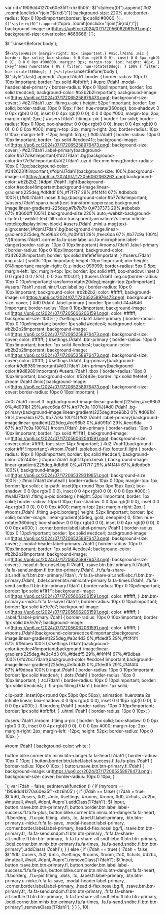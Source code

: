 var rid='1909dd41270x60e35f1-xhz6h05';
$("style:eq(0)").append(`#d2 .roomh[onclick="rjoin('${rid}')"]{
background-size: 220% auto;border-radius:  10px 0 10px!important;border: 1px solid #0000;
}`);
$("style:eq(0)").append(`#upro .roomh[onclick="rjoin('${rid}')"]{
background-image: url(https://up6.cc/2024/07/172056062061591.png); background-size: cover;color: #666666;
}`);


$(`<style>
.nosel.d-flex.room.r1909dd41270x60e35f1-xhz6h05 .fitimg.u-pic.borderg {
  letter-spacing: 1px;
  background-size: 108% 108%;
  -webkit-text-fill-color: white;
  animation: grad 2s cubic-bezier(.445,.05,.55,.95) alternate infinite;
}
.nosel.d-flex.room.r1909dd41270x60e35f1-xhz6h05 .corner.fa.fa-user.label.uc.fa-microphone.label-danger {
  letter-spacing: 1px;
  -webkit-text-fill-color: #6e6e6e;
  border-radius: 15px 0px 15px 0px !important;
  height: 27px;
  margin-top: 40px !important;
  margin-bottom: 0px !important;
  background-color: #d9534f00;
  text-align: left!important;
  margin-left: 45px!important;
}
.nosel.d-flex.room.r1909dd41270x60e35f1-xhz6h05.bord {border-inline: 0px solid #4c121e !important;}
.nosel.d-flex.room.r1909dd41270x60e35f1-xhz6h05 .dots.mini.u-msg {
    text-align: center;
    margin-top: 53px !important;
	margin-left: 11px;
	-webkit-text-fill-color: transparent;
	animation: textclip 2s linear infinite;
	background-image: url(https://up6.cc/2023/02/167536001950611.gif);
	-webkit-background-clip: text;
	color: transparent !important;
	background-size: 90% 100%;
	opacity:0;
}
.nosel.d-flex.room.r1909dd41270x60e35f1-xhz6h05 {
    background-image: url(https://up6.cc/2024/07/172065258906831.gif);
    background-size: cover;
    border-radius: 15px 0px 15px 0px;
    display: inline-block;
}
.nosel.d-flex.room.r1909dd41270x60e35f1-xhz6h05 .fitimg.u-pic.borderg {
  border-radius: 100px;
  border: 2px solid #cc8321;
  letter-spacing: 1px;
  background-size: 108% 108%;
  -webkit-text-fill-color: white;
  animation: grad 2s cubic-bezier(.445,.05,.55,.95) alternate infinite;
  min-width: 62px !important;
  width: 62px !important;
  min-height: 60px !important;
  max-height: 60px !important;
  display: none;
}
.nosel.d-flex.room.r1909dd41270x60e35f1-xhz6h05 .u-topic.dots {
  text-transform: uppercase;
  -webkit-text-fill-color: #e8a64d00;
  animation: textclip 2s linear infinite;
  display: inline-block;
  font-size: 22px !important;
  background-image: url(https://up6.cc/2023/01/167391087161381.gif);
  -webkit-background-clip: text;
  color: transparent !important;
  background-size: 100% 100%;
  margin-top: 10px;
  display: none;
}

@keyframes textclip {to {background-position: 200% center;}}</style>`).insertBefore('body');


$(`<style>#mic4 {margin-right: 8px !important;}
#mic.l7dah1 .mic {
    border: 0px solid;
    box-shadow: 0 0 0px rgb(0 0 0), inset 0 0 5px rgb(0 0 0), 0 0 0 0px #000000;
    margin: 3px;
    margin-top: 1px;
	height: 48px;
}
@keyframes huerotate {
    0% {
        filter: hue-rotate(0deg);
    }
    100% {
        filter: hue-rorate(360deg);
    }
}</style>`).insertBefore('body');
$("style").last().append(`
#upro.l7dah1 .border {
  border-radius:  10px 0 10px!important;
  border: 1px solid #bfbfbf;
}
#upro.l7dah1 .modal-header.label-primary {
  border-radius:  10px 0 10px!important;
  border: 1px solid #ecdce4;
  background-color: #b2b2b2!important;
  background-image: url(https://up6.cc/2024/07/172065258976473.png);
  background-size: cover;
}
#d2.l7dah1 .uzr .fitimg.u-pic {
height: 52px !important;
border: 1px solid;
border-radius: 10px 0 10px;
filter: hue-rotate(360deg);
box-shadow: 0 0 0px rgb(0 0 0), inset 0 0 4px rgb(0 0 0), 0 0 0 0px #000;
margin-top: 2px;
margin-right: 2px;
}
#users.l7dah1 .fitimg.u-pic {
border: 1px solid;
border-radius: 10px 0 10px;
box-shadow: 0 0 0px rgb(0 0 0), inset 0 0 4px rgb(0 0 0), 0 0 0 0px #000;
margin-top: 2px;
margin-right: 2px;
border-radius: 10px 0 10px;
margin-left: -12px;
height: 52px;
}
#d0.l7dah1 {
  border-radius:  10px 0 10px!important;
  border: 1px solid #ecdce41c;
  background-image: url(https://up6.cc/2024/07/172065258976473.png);
  background-size: cover;
}
#d2.l7dah1 .label-primary{background-color:#b77c9a!important}#d2.l7dah1 .bg{background-color:#b77c9a!important}#d2.l7dah1 .uzr.d-flex.mm.hmsg{border-radius: 10px 0 10px;background-color: #3426231f!important;}#dpnl.l7dah1{background-size: 100%;background-image: url(https://up6.cc/2024/07/172056062063262.png);background-color: #b2b2b2;  }#dpnl.l7dah1 .light{background-color:#ecdce4!important;background-image:linear-gradient(225deg,#dfdfdf 0%,#f7f7f7 29%,#f4f4f4 67%,#dbdbdb 100%);}#d0.l7dah1 .nosel.fl.bg.{background-color:#b77c9a!important;  }#users.l7dah1 span.uhash{text-transform:uppercase;background-image:linear-gradient(-225deg,#7b7b7b 0,#737373 29%,#ebebeb 67%,#3600ff 100%);background-size:220% auto;-webkit-background-clip:text;-webkit-text-fill-color:transparent;animation:2s linear infinite textclip;display:inline-block}
#users.l7dah1 .mini.u-msg{text-align:center;}#dpnl.l7dah1.bg{background-image:linear-gradient(225deg,#ce96b3 0%,#d091b1 29%,#eec6da 67%,#b77c9a 100%) */}#rooms.l7dah1 .corner.fa.fa-user.label.uc.fa-microphone.label-danger{border-radius: 10px 0 10px!important}
#rooms.l7dah1 .label-primary {
    border-radius:  10px 0 10px!important;
    background-color: #342623!important;
    border: 1px solid #efefef!important;
}
#users.l7dah1 img.ustat {
    width: 13px !important;
    height: 13px !important;
    min-height: 0%!important;
    margin-right: 0;
    z-index: 999999;
    border-radius: 5px 0 5px;
    margin-left: 1px;
    margin-top: 1px;
    border: 1px solid #fff;
    box-shadow: inset 0 0 0 rgb(0 0 0 / 8%), 0 0 2px #f0c01f;
}
#users.l7dah1 img.co{border-radius:  10px 0 10px!important;transform:rotate(20deg);margin-top:2px!important}
#users.l7dah1 .nosel.ninr.fl.uzr.label.bg {
    border-radius:  10px 0 10px!important;
    background-color: #b2b2b2;
	color: #ffffff;
	background-image: url(https://up6.cc/2024/07/172065258976473.png);
    background-size: cover;
}
#d0.l7dah1 .label-primary {
    border: 1px solid #4a4646 !important;
    border-radius: 10px 0 10px!important;
    background-image: url(https://up6.cc/2024/07/172056062061591.png);
    color: #ffffff;
    background-size: 100%;
}
#settings.l7dah1 .label-primary {
  border-radius:  10px 0 10px!important;
  border: 1px solid #ecdce4;
  background-color: #b2b2b2!important;
  background-image: url(https://up6.cc/2024/07/172065258976473.png);
  background-size: cover;
  color: #ffffff;
}
#settings.l7dah1 .btn-primary {
  border-radius:  10px 0 10px!important;
  border: 1px solid #ecdce4;
  background-color: #b2b2b2!important;
  background-image: url(https://up6.cc/2024/07/172065258976473.png);
  background-size: cover;
  color: #ffffff;
}
#settings.l7dah1 .bg-primary{background-color:#9d8980!important}#d0.l7dah1 .btn-primary{background-color:#9d8980!important}
#users.l7dah1 .tbox {
    border-radius:  10px 0 10px!important;
    background-color: #52443e;
    border: 1px solid #efefef;
}
#room.l7dah1 #mic{
background-image: url(https://up6.cc/2024/07/172065258976473.png);
background-size: cover;
border-radius:  10px 0 10px!important;
}

#d0.l7dah1 .nosel.fl .bg{background-image:linear-gradient(225deg,#ce96b3 0%,#d091b1 29%,#eec6da 67%,#b77c9a 100%)}#d0.l7dah1 .bg-primary{background-image:linear-gradient(225deg,#ce96b3 0%,#d091b1 29%,#eec6da 67%,#b77c9a 100%)}#d2.l7dah1 .label-primary{background-image:linear-gradient(225deg,#ce96b3 0%,#d091b1 29%,#eec6da 67%,#b77c9a 100%)}
#room.l7dah1 .btn-primary {
    border-radius:  10px 0 10px!important;
    border: 1px solid #f1f1f1;
    background-image: url(https://up6.cc/2024/07/172056062061591.png);
    background-size: cover;
    color: #ffffff;
    font-size: 14px !important;
}
#d2.l7dah1{background-color:#fff !important;}
#room.l7dah1 .tablebox.d-flex.footer.fl.light {
    border-radius:  10px 0 10px!important;
    border: 1px solid #ecdce4;
    background-color: #52443e;
}
#upro.l7dah1 .light.fl.pro.break {
    background-image: linear-gradient(225deg,#dfdfdf 0%,#f7f7f7 29%,#f4f4f4 67%,#dbdbdb 100%);
    background-image: url(https://up6.cc/2024/07/172065329319951.png);
    background-size: 100%;
}
#mic.l7dah1 #muteall {
    border-radius: 10px 0 10px;
    margin-top: 1px;
    border: 1px solid;
    clip-path: inset(0px round 15px 0px 15px 0px);
    box-shadow: 0 0 0px rgb(0 0 0), inset 0 0 4px rgb(0 0 0), 0 0 0 0px #000;
}
#wall.l7dah1 .fitimg.u-pic.borderg {
height: 52px !important;
border: 1px solid;
border-radius: 10px 0 10px;
box-shadow: 0 0 0px rgb(0 0 0), inset 0 0 4px rgb(0 0 0), 0 0 0 0px #000;
margin-top: 2px;
margin-right: 2px;
}
#rooms.l7dah1 .fitimg.u-pic.borderg{
height: 52px !important;
border: 1px solid;
border-image: linear-gradient(45deg, gold, deeppink) 0;
filter: hue-rotate(360deg);
box-shadow: 0 0 0px rgb(0 0 0), inset 0 0 4px rgb(0 0 0), 0 0 0 0px #000;
}
.corner.border.label.label-primary.l7dah1 {
  border-radius:  10px 0 10px!important;
  border: 1px solid #ecdce4;
  background-image: url(https://up6.cc/2024/07/172065258976473.png);
  background-size: cover;
}
.modal-header.label-primary.l7dah1 {
	border-radius:  10px 0 10px!important;
    border: 1px solid #ecdce4;
    background-color: #b2b2b2!important;
	background-image: url(https://up6.cc/2024/07/172065258976473.png);
    background-size: cover;
}
.head.d-flex.nosel.bg.fl.l7dah1, .rsave.btn.btn-primary.fr.l7dah1, .fa.fa-send.sndpm.fl.btn.btn-primary.l7dah1, .fr.fa.fa-share-alt.sndfile.fl.btn.btn-primary.l7dah1, .fr.fa.fa-share-alt.sndfilebc.fl.btn.btn-primary.l7dah1, .bdel.corner.btn.minix.btn-primary.fa.fa-times.l7dah1, .fa.fa-send.sndbc.fl.btn.btn-primary.l7dah1 {
    border-radius:  10px 0 10px!important;
    border: 1px solid #f1f1f1;
    background-image: url(https://up6.cc/2024/07/172056062061591.png);
    color: #ffffff;
}
.btn.btn-primary.u-nickc.fr.fa.fa-save.l7dah1 {
    border-radius:  10px 0 10px!important;
    border: 1px solid #e7e7e7;
    background-image: url(https://up6.cc/2024/07/172056062061591.png);
    color: #ffffff;
}
.label.fl.label-primary.l7dah1 {
    border-radius:  10px 0 10px!important;
    border: 1px solid #e7e7e7;
    background-image: url(https://up6.cc/2024/07/172056062061591.png);
    color: #ffffff;
}
#rooms.l7dah1{background-color:#ecdce4!important;background-image:linear-gradient(225deg,#e3c4d3 0%,#fdedf5 29%,#f4f4f4 67%,#f9dbea 100%)}#settings.l7dah1{background-color:#ecdce4!important;background-image:linear-gradient(225deg,#e3c4d3 0%,#fdedf5 29%,#f4f4f4 67%,#f9dbea 100%)}#d2bc.l7dah1{background-color:#ecdce4!important;background-image:linear-gradient(225deg,#e3c4d3 0%,#fdedf5 29%,#f4f4f4 67%,#f9dbea 100%)}
input.l7dah1 {
  border-radius:  10px 0 10px!important;
  border: 1px solid #ecdce4;
}
.dots.l7dah1 {
  border-radius:  10px 0 10px!important;
}
.tc.l7dah1 {
  border-radius:  10px 0 10px!important;
  border: 1px solid #ecdce4;
}
.fl.u-pic.fitimg.l7dah1 {
  border: 1px solid;

clip-path: inset(0px round 0px 50px 0px 50px);
animation: huerotate 2s infinite linear;
box-shadow: 0 0 0px rgb(0 0 0), inset 0 0 10px rgb(0 0 0), 0 0 0 0px #000;
}
.fl.borderg.l7dah1 {
  border-radius:  10px 0 10px!important;
  border: 1px solid #bfbfbf;
}
.uhtml.l7dah1 {
  border-radius: 10px 0 10px;
}

#users.l7dah1 .inroom .fitimg.u-pic {
border: 1px solid;
box-shadow: 0 0 0px rgb(0 0 0), inset 0 0 4px rgb(0 0 0), 0 0 0 0px #000;
margin-top: 2px;
margin-right: 2px;
margin-left: -12px;
height: 52px;
border-radius: 10px 0 10px;
}

#room.l7dah1 {
   background-color: white;
}

button.blike.corner.btn.minix.btn-danger.fa.fa-heart.l7dah1 {
   border-radius: 10px 0 10px;
}
button.border.btn.label.label-success.fl.fa.fa-plus.l7dah1 {
   border-radius: 10px 0 10px;
}
button.rsave.btn.btn-primary.fl.l7dah1 {
   background-image: url(https://up6.cc/2024/07/172065258976473.png);
   background-size: cover;
   border-radius: 10px 0 10px;
}


`);
var l7dah = false;
setInterval(function () {
    if (myroom == '1909dd41270x60e35f1-xhz6h05') {
        if (l7dah == false) {
            l7dah = true;
                $('#d0, #users, #d2, #mic, #settings, #rooms, #room, #d0, #chats, #d2bc, #muteall, #wall, #dpnl, #upro').addClass('l7dah1');
		$('input, button.rsave.btn.btn-primary.fl, button.border.btn.label.label-success.fl.fa.fa-plus, button.blike.corner.btn.minix.btn-danger.fa.fa-heart, .fl.borderg, .fl.u-pic.fitimg, .dots, .tc, .label.fl.label-primary, .btn.btn-primary.u-nickc.fr.fa.fa-save, .modal-header.label-primary, .corner.border.label.label-primary,.head.d-flex.nosel.bg.fl, .rsave.btn.btn-primary.fr, .fa.fa-send.sndpm.fl.btn.btn-primary, .fr.fa.fa-share-alt.sndfile.fl.btn.btn-primary, .fr.fa.fa-share-alt.sndfilebc.fl.btn.btn-primary, .bdel.corner.btn.minix.btn-primary.fa.fa-times, .fa.fa-send.sndbc.fl.btn.btn-primary').addClass('l7dah1');
        }
    } else {
        if (l7dah == true) {
            l7dah = false;
                $("#d0, #users, #d2, #mic, #settings, #rooms, #room, #d0, #chats, #d2bc, #muteall, #wall, #dpnl, #upro").removeClass('l7dah1');
		$('input, button.rsave.btn.btn-primary.fl, button.border.btn.label.label-success.fl.fa.fa-plus, button.blike.corner.btn.minix.btn-danger.fa.fa-heart, .fl.borderg, .fl.u-pic.fitimg, .dots, .tc, .label.fl.label-primary, .btn.btn-primary.u-nickc.fr.fa.fa-save, .modal-header.label-primary, .corner.border.label.label-primary, .head.d-flex.nosel.bg.fl, .rsave.btn.btn-primary.fr, .fa.fa-send.sndpm.fl.btn.btn-primary, .fr.fa.fa-share-alt.sndfile.fl.btn.btn-primary, .fr.fa.fa-share-alt.sndfilebc.fl.btn.btn-primary, .bdel.corner.btn.minix.btn-primary.fa.fa-times, .fa.fa-send.sndbc.fl.btn.btn-primary').removeClass('l7dah1');
            } 
        } 
    }, 10);
